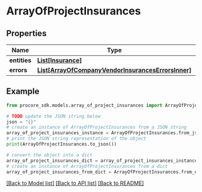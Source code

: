 # ArrayOfProjectInsurances


## Properties

Name | Type | Description | Notes
------------ | ------------- | ------------- | -------------
**entities** | [**List[Insurance]**](Insurance.md) |  | [optional] 
**errors** | [**List[ArrayOfCompanyVendorInsurancesErrorsInner]**](ArrayOfCompanyVendorInsurancesErrorsInner.md) |  | [optional] 

## Example

```python
from procore_sdk.models.array_of_project_insurances import ArrayOfProjectInsurances

# TODO update the JSON string below
json = "{}"
# create an instance of ArrayOfProjectInsurances from a JSON string
array_of_project_insurances_instance = ArrayOfProjectInsurances.from_json(json)
# print the JSON string representation of the object
print(ArrayOfProjectInsurances.to_json())

# convert the object into a dict
array_of_project_insurances_dict = array_of_project_insurances_instance.to_dict()
# create an instance of ArrayOfProjectInsurances from a dict
array_of_project_insurances_from_dict = ArrayOfProjectInsurances.from_dict(array_of_project_insurances_dict)
```
[[Back to Model list]](../README.md#documentation-for-models) [[Back to API list]](../README.md#documentation-for-api-endpoints) [[Back to README]](../README.md)


